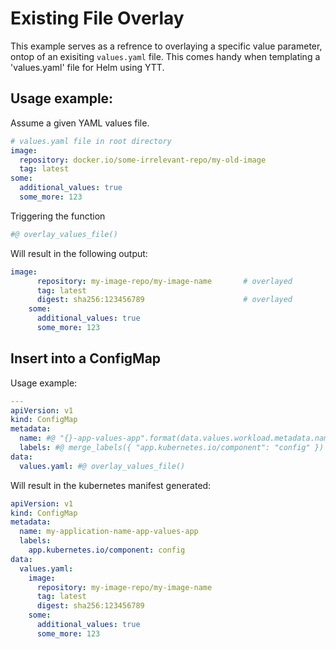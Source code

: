 # Existing File Overlay

This example serves as a refrence to overlaying a specific value parameter, ontop of an exisiting `values.yaml` file.
This comes handy when templating a 'values.yaml' file for Helm using YTT.

## Usage example:
Assume a given YAML values file.
```yaml
# values.yaml file in root directory
image:
  repository: docker.io/some-irrelevant-repo/my-old-image
  tag: latest
some:
  additional_values: true
  some_more: 123
```

Triggering the function 
```bash
#@ overlay_values_file()
```

Will result in the following output:
```yaml
image:
      repository: my-image-repo/my-image-name       # overlayed
      tag: latest
      digest: sha256:123456789                      # overlayed
    some:
      additional_values: true
      some_more: 123
```

## Insert into a ConfigMap
Usage example:
```yaml
---
apiVersion: v1
kind: ConfigMap
metadata:
  name: #@ "{}-app-values-app".format(data.values.workload.metadata.name)
  labels: #@ merge_labels({ "app.kubernetes.io/component": "config" })
data: 
  values.yaml: #@ overlay_values_file()
```

Will result in the kubernetes manifest generated:
```yaml
apiVersion: v1
kind: ConfigMap
metadata:
  name: my-application-name-app-values-app
  labels:
    app.kubernetes.io/component: config
data:
  values.yaml:
    image:
      repository: my-image-repo/my-image-name
      tag: latest
      digest: sha256:123456789
    some:
      additional_values: true
      some_more: 123
```
